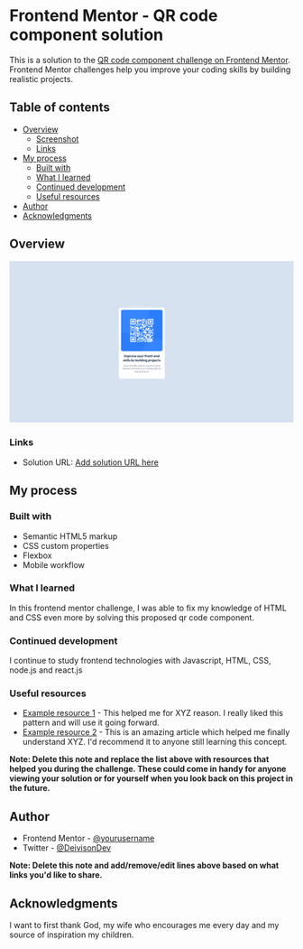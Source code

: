 # Frontend Mentor - QR code component solution

This is a solution to the [QR code component challenge on Frontend Mentor](https://www.frontendmentor.io/challenges/qr-code-component-iux_sIO_H). Frontend Mentor challenges help you improve your coding skills by building realistic projects. 

## Table of contents

- [Overview](#overview)
  - [Screenshot](#screenshot)
  - [Links](#links)
- [My process](#my-process)
  - [Built with](#built-with)
  - [What I learned](#what-i-learned)
  - [Continued development](#continued-development)
  - [Useful resources](#useful-resources)
- [Author](#author)
- [Acknowledgments](#acknowledgments)


## Overview

![Alt text](image.png)

### Links

- Solution URL: [Add solution URL here](https://qr-code-component-main-5pmpn4agl-deivisonnovossate.vercel.app/)


## My process

### Built with

- Semantic HTML5 markup
- CSS custom properties
- Flexbox
- Mobile workflow

### What I learned

In this frontend mentor challenge, I was able to fix my knowledge of HTML and CSS even more by solving this proposed qr code component.

### Continued development

I continue to study frontend technologies with Javascript, HTML, CSS, node.js and react.js

### Useful resources

- [Example resource 1](https://www.example.com) - This helped me for XYZ reason. I really liked this pattern and will use it going forward.
- [Example resource 2](https://www.example.com) - This is an amazing article which helped me finally understand XYZ. I'd recommend it to anyone still learning this concept.

**Note: Delete this note and replace the list above with resources that helped you during the challenge. These could come in handy for anyone viewing your solution or for yourself when you look back on this project in the future.**

## Author

- Frontend Mentor - [@yourusername](https://www.frontendmentor.io/profile/yourusername)
- Twitter - [@DeivisonDev](https://www.twitter.com/DeivisonDev)

**Note: Delete this note and add/remove/edit lines above based on what links you'd like to share.**

## Acknowledgments

I want to first thank God, my wife who encourages me every day and my source of inspiration my children.
